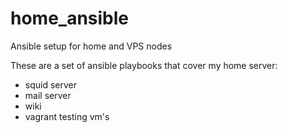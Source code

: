 # home_ansible
Ansible setup for home and VPS nodes

These are a set of ansible playbooks that cover my home server:
  - squid server
  - mail server
  - wiki
  - vagrant testing vm's
